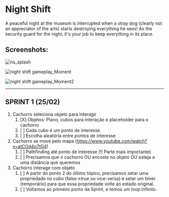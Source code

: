 # Night Shift

A peaceful night at the museum is interrupted when a stray dog (clearly not an appreciator of the arts) starts destroying everything he sees!
As the security guard for the night, it's your job to keep everything in its place.

## Screenshots:

![ns_splash](https://user-images.githubusercontent.com/68665056/169908922-ee4b4373-0f14-43ea-942c-d2166d405a89.png)

![night shift gameplay_Moment](https://user-images.githubusercontent.com/68665056/169912035-6b0ed8cc-5ec0-4f4c-947f-acdee4eeb510.jpg)

![night shift gameplay_Moment2](https://user-images.githubusercontent.com/68665056/169912053-abdeeb43-e138-4d60-b737-0483ab5d6b0a.jpg)

---

## SPRINT 1 (25/02)

1. Cachorro seleciona objeto para interagir
	1. [X] Objetos: Plano, cubos para interação e placeholder para o cachorro
	2. [ ] Cada cubo é um ponto de interesse.
	3. [ ] Escolha aleatória entre pontos de interesse
2. Cachorro se move pelo mapa (https://www.youtube.com/watch?v=atCOd4o7tG4)
	1. [ ] Pathfinding até ponto de interesse (!! Parte mais importante)
	2. [ ] Precisamos que o cachorro OU encoste no objeto OU esteja a uma distância que queremos
3. Cachorro interage com objeto
	1. [ ] A partir do ponto 2 do último tópico, precisamos setar uma propriedade no cubo
	   (false->true ou vice-versa) e setar um timer (temporário) para que essa propriedade volte ao estado
	   original.
	2. [ ] Voltamos ao primeiro ponto da Sprint, e temos um loop infinito.
